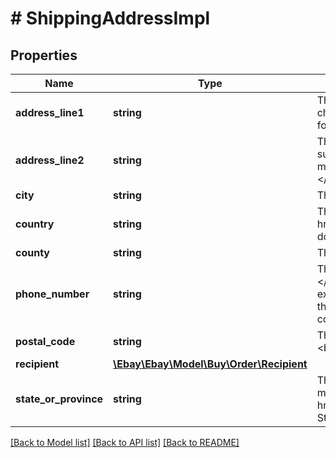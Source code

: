 # # ShippingAddressImpl

## Properties

Name | Type | Description | Notes
------------ | ------------- | ------------- | -------------
**address_line1** | **string** | The first line of the street address where the item is being shipped.&lt;br /&gt;&lt;br /&gt;&lt;b&gt;Maximum:&lt;/b&gt;&lt;ul&gt;&lt;li&gt;40 characters for AU, CA, and US marketplaces&lt;/li&gt;&lt;li&gt;35 characters for DE and GB marketplaces&lt;/li&gt;&lt;li&gt;50 characters for all other marketplaces&lt;/li&gt;&lt;/ul&gt; | [optional]
**address_line2** | **string** | The second line of the street address where the item is being shipped. This optional field can be used for information such as &#39;Suite Number&#39; or &#39;Apt Number&#39;.&lt;br /&gt;&lt;br /&gt;&lt;b&gt;Maximum:&lt;/b&gt;&lt;ul&gt;&lt;li&gt;40 characters for AU, CA, and US marketplaces&lt;/li&gt;&lt;li&gt;35 characters for DE and GB marketplaces&lt;/li&gt;&lt;li&gt;50 characters for all other marketplaces&lt;/li&gt;&lt;/ul&gt; | [optional]
**city** | **string** | The city of the address where the item is being shipped. | [optional]
**country** | **string** | The two letter code representing the country of the address. For implementation help, refer to &lt;a href&#x3D;&#39;https://developer.ebay.com/api-docs/buy/order/types/bas:CountryCodeEnum&#39;&gt;eBay API documentation&lt;/a&gt; | [optional]
**county** | **string** | The county of the address where the item is being shipped. | [optional]
**phone_number** | **string** | The phone number of the person receiving the package.&lt;br /&gt;&lt;br /&gt;&lt;span class&#x3D;\&quot;tablenote\&quot;&gt;&lt;b&gt;Note:&lt;/b&gt; It is highly recommended that when entering the phone number you include the country code.&lt;br /&gt;&lt;br /&gt;For example, if a US phone number is &lt;code&gt;4********4&lt;/code&gt;, you would enter &lt;code&gt;+14********4&lt;/code&gt;. If you do not include this code, the service will use the country specified in the &lt;b&gt;country&lt;/b&gt; field.&lt;br /&gt;&lt;br /&gt;You can find the country code at &lt;a href&#x3D;\&quot;https://countrycode.org/\&quot;&gt;https://countrycode.org&lt;/a&gt;.&lt;/span&gt; | [optional]
**postal_code** | **string** | The postal code of the address where the item is being shipped.&lt;br /&gt;&lt;br /&gt;&lt;span class&#x3D;\&quot;tablenote\&quot;&gt;&lt;b&gt;Note:&lt;/b&gt; This is optional when shipping to EBAY_HK (Hong Kong).&lt;/span&gt; | [optional]
**recipient** | [**\Ebay\Ebay\Model\Buy\Order\Recipient**](Recipient.md) |  | [optional]
**state_or_province** | **string** | The state or province of the address.&lt;br /&gt;&lt;br /&gt;&lt;span class&#x3D;\&quot;tablenote\&quot;&gt;&lt;b&gt;Note:&lt;/b&gt; For the US marketplace, this is a two-character value. For a list of valid values, see &lt;a href&#x3D;\&quot;https://www.ups.com/worldshiphelp/WS15/ENU/AppHelp/Codes/State_Province_Codes.htm\&quot;&gt;US State and Canada Province Codes&lt;/a&gt;. &lt;/span&gt; | [optional]

[[Back to Model list]](../../README.md#models) [[Back to API list]](../../README.md#endpoints) [[Back to README]](../../README.md)
